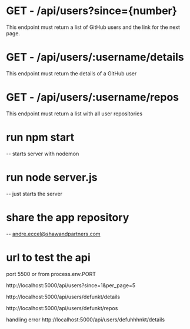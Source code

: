 # GET - /api/users?since={number}

This endpoint must return a list of GitHub users and the link for the next page.

# GET - /api/users/:username/details

This endpoint must return the details of a GitHub user

# GET - /api/users/:username/repos

This endpoint must return a list with all user repositories

# run npm start

-- starts server with nodemon

# run node server.js

-- just starts the server

# share the app repository

-- andre.eccel@shawandpartners.com

# url to test the api

port 5500 or from process.env.PORT

http://localhost:5000/api/users?since=1&per_page=5

http://localhost:5000/api/users/defunkt/details

http://localhost:5000/api/users/defunkt/repos

handling error
http://localhost:5000/api/users/defuhhhnkt/details 